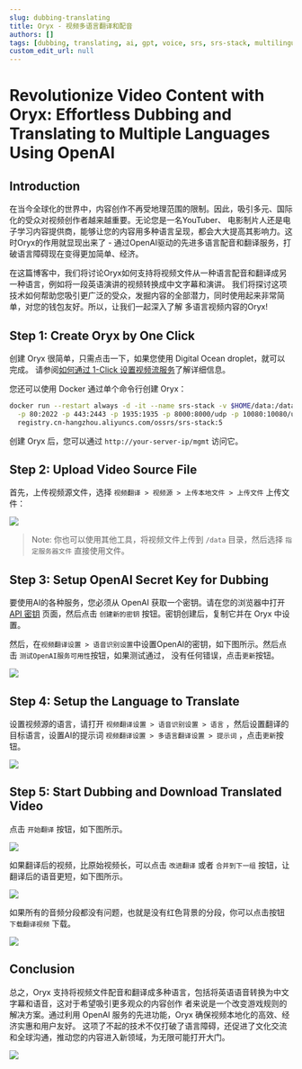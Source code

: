 ```yaml
---
slug: dubbing-translating
title: Oryx - 视频多语言翻译和配音
authors: []
tags: [dubbing, translating, ai, gpt, voice, srs, srs-stack, multilingual]
custom_edit_url: null
---
```


# Revolutionize Video Content with Oryx: Effortless Dubbing and Translating to Multiple Languages Using OpenAI

## Introduction

在当今全球化的世界中，内容创作不再受地理范围的限制。因此，吸引多元、国际化的受众对视频创作者越来越重要。无论您是一名YouTuber、
电影制片人还是电子学习内容提供商，能够让您的内容用多种语言呈现，都会大大提高其影响力。这时Oryx的作用就显现出来了 - 
通过OpenAI驱动的先进多语言配音和翻译服务，打破语言障碍现在变得更加简单、经济。

<!--truncate-->

在这篇博客中，我们将讨论Oryx如何支持将视频文件从一种语言配音和翻译成另一种语言，例如将一段英语演讲的视频转换成中文字幕和演讲。
我们将探讨这项技术如何帮助您吸引更广泛的受众，发掘内容的全部潜力，同时使用起来非常简单，对您的钱包友好。所以，让我们一起深入了解
多语言视频内容的Oryx!

## Step 1: Create Oryx by One Click

创建 Oryx 很简单，只需点击一下，如果您使用 Digital Ocean droplet，就可以完成。
请参阅[如何通过 1-Click 设置视频流服务](./2022-04-09-SRS-Stack-Tutorial.md)了解详细信息。

您还可以使用 Docker 通过单个命令行创建 Oryx：

```bash
docker run --restart always -d -it --name srs-stack -v $HOME/data:/data \
  -p 80:2022 -p 443:2443 -p 1935:1935 -p 8000:8000/udp -p 10080:10080/udp \
  registry.cn-hangzhou.aliyuncs.com/ossrs/srs-stack:5
```

创建 Oryx 后，您可以通过 `http://your-server-ip/mgmt` 访问它。

## Step 2: Upload Video Source File

首先，上传视频源文件，选择 `视频翻译 > 视频源 > 上传本地文件 > 上传文件` 上传文件：

![](/img/blog-2024-02-21-21.png)

> Note: 你也可以使用其他工具，将视频文件上传到 `/data` 目录，然后选择 `指定服务器文件` 直接使用文件。

## Step 3: Setup OpenAI Secret Key for Dubbing

要使用AI的各种服务，您必须从 OpenAI 获取一个密钥。请在您的浏览器中打开 [API 密钥](https://platform.openai.com/api-keys)
页面，然后点击 `创建新的密钥` 按钮。密钥创建后，复制它并在 Oryx 中设置。

然后，在`视频翻译设置 > 语音识别设置`中设置OpenAI的密钥，如下图所示。然后点击 `测试OpenAI服务可用性`按钮，如果测试通过，
没有任何错误，点击`更新`按钮。

![](/img/blog-2024-02-21-22.png)

## Step 4: Setup the Language to Translate

设置视频源的语言，请打开 `视频翻译设置 > 语音识别设置 > 语言` ，然后设置翻译的目标语言，设置AI的提示词 
`视频翻译设置 > 多语言翻译设置 > 提示词` ，点击`更新`按钮。

![](/img/blog-2024-02-21-23.png)

## Step 5: Start Dubbing and Download Translated Video

点击 `开始翻译` 按钮，如下图所示。

![](/img/blog-2024-02-21-24.png)

如果翻译后的视频，比原始视频长，可以点击 `改进翻译` 或者 `合并到下一组` 按钮，让翻译后的语音更短，如下图所示。

![](/img/blog-2024-02-21-25.png)

如果所有的音频分段都没有问题，也就是没有红色背景的分段，你可以点击按钮 `下载翻译视频` 下载。

![](/img/blog-2024-02-21-26.png)

## Conclusion

总之，Oryx 支持将视频文件配音和翻译成多种语言，包括将英语语音转换为中文字幕和语音，这对于希望吸引更多观众的内容创作
者来说是一个改变游戏规则的解决方案。通过利用 OpenAI 服务的先进功能，Oryx 确保视频本地化的高效、经济实惠和用户友好。
这项了不起的技术不仅打破了语言障碍，还促进了文化交流和全球沟通，推动您的内容进入新领域，为无限可能打开大门。

![](https://ossrs.net/gif/v1/sls.gif?site=ossrs.net&path=/lts/blog-zh/2024-02-21-dubbing-translating)
